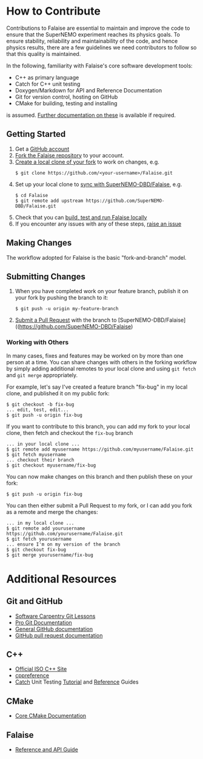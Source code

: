 # How to Contribute

Contributions to Falaise are essential to maintain and improve the code
to ensure that the SuperNEMO experiment reaches its physics goals.
To ensure stability, reliability and maintainability of the code, and hence physics results,
there are a few guidelines we need contributors to follow so that this
quality is maintained.

In the following, familiarity with Falaise's core software development
tools:

- C++ as primary language
- Catch for C++ unit testing
- Doxygen/Markdown for API and Reference Documentation
- Git for version control, hosting on GitHub
- CMake for building, testing and installing

is assumed. [Further documentation on these](#additional-resources) is
available if required.


## Getting Started
1. Get a [GitHub account](https://github.com/signup/free)
2. [Fork the Falaise repository](https://help.github.com/articles/fork-a-repo/) to your account.
3. [Create a local clone of your fork](https://help.github.com/articles/fork-a-repo/#step-2-create-a-local-clone-of-your-fork) to work on changes,
   e.g.
   ```
   $ git clone https://github.com/<your-username>/Falaise.git
   ```
4. Set up your local clone to [sync with SuperNEMO-DBD/Falaise](https://help.github.com/articles/fork-a-repo/#keep-your-fork-synced),
   e.g.
   ```
   $ cd Falaise
   $ git remote add upstream https://github.com/SuperNEMO-DBD/Falaise.git
   ```
5. Check that you can [build, test and run Falaise locally](https://github.com/SuperNEMO-DBD/Falaise#installing-falaise)
6. If you encounter any issues with any of these steps, [raise an issue](https://github.com/SuperNEMO-DBD/Falaise/issues/new)


## Making Changes
The workflow adopted for Falaise is the basic "fork-and-branch" model.


## Submitting Changes
1. When you have completed work on your feature branch, publish it on
   your fork by pushing the branch to it:

   ```
   $ git push -u origin my-feature-branch
   ```
2. [Submit a Pull Request](https://help.github.com/articles/creating-a-pull-request/) with the branch to [SuperNEMO-DBD/Falaise]((https://github.com/SuperNEMO-DBD/Falaise)



### Working with Others
In many cases, fixes and features may be worked on by more than one person at a time.
You can share changes with others in the forking workflow by simply adding additional
remotes to your local clone and using `git fetch` and `git merge` appropriately.

For example, let's say I've created a feature branch "fix-bug" in my local clone,
and published it on my public fork:

```
$ git checkout -b fix-bug
... edit, test, edit...
$ git push -u origin fix-bug
```

If you want to contribute to this branch, you can add my fork to your local
clone, then fetch and checkout the `fix-bug` branch

```
... in your local clone ...
$ git remote add myusername https://github.com/myusername/Falaise.git
$ git fetch myusername
... checkout their branch
$ git checkout myusername/fix-bug
```

You can now make changes on this branch and then publish these on your
fork:

```
$ git push -u origin fix-bug
```

You can then either submit a Pull Request to my fork, or I can
add you fork as a remote and merge the changes:

```
... in my local clone ...
$ git remote add yourusername https://github.com/yourusername/Falaise.git
$ git fetch yourusername
... ensure I'm on my version of the branch
$ git checkout fix-bug
$ git merge yourusername/fix-bug
```




# Additional Resources
## Git and GitHub
- [Software Carpentry Git Lessons](http://swcarpentry.github.io/git-novice/)
- [Pro Git Documentation](https://git-scm.com/book/en/v2)
- [General GitHub documentation](https://help.github.com/)
- [GitHub pull request documentation](https://help.github.com/articles/creating-a-pull-request/)

## C++
- [Official ISO C++ Site](https://isocpp.org)
- [cppreference](http://en.cppreference.com/w/)
- [Catch](https://github.com/philsquared/Catch) Unit Testing [Tutorial](https://github.com/philsquared/Catch/blob/master/docs/tutorial.md) and [Reference](https://github.com/philsquared/Catch/blob/master/docs/Readme.md) Guides

## CMake
- [Core CMake Documentation](https://cmake.org/documentation/)

## Falaise
- [Reference and API Guide](https://supernemo-dbd.github.io/Falaise)


